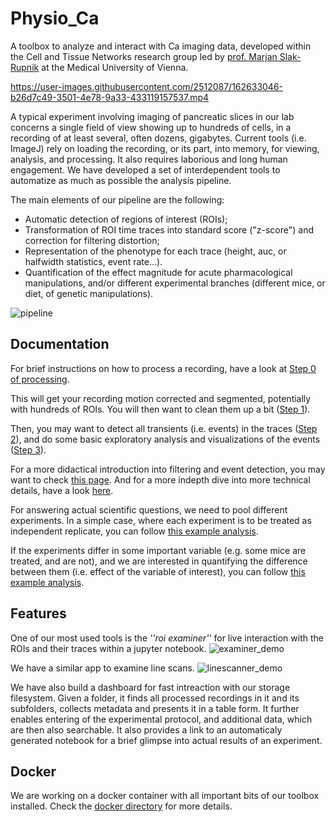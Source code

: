 # Physio_Ca


A toolbox to analyze and interact with Ca imaging data, developed within the Cell and Tissue Networks research group led by [prof. Marjan Slak-Rupnik](https://www.meduniwien.ac.at/web/index.php?id=688&res_id=37&name=Marjan_Slak%20Rupnik) at the Medical University of Vienna. 

https://user-images.githubusercontent.com/2512087/162633046-b26d7c49-3501-4e78-9a33-433119157537.mp4

A typical experiment involving imaging of pancreatic slices in our lab concerns a single field of view
showing up to hundreds of cells, in a recording of at least several, often dozens, gigabytes.
Current tools (i.e. ImageJ) rely on loading the recording, or its part, into memory, for viewing, analysis, and processing.
It also requires laborious and long human engagement.
We have developed a set of interdependent tools to automatize as much as possible the analysis pipeline. 

The main elements of our pipeline are the following:
 - Automatic detection of regions of interest (ROIs);
 - Transformation of ROI time traces into standard score ("z-score") and correction for filtering distortion;
 - Representation of the phenotype for each trace (height, auc, or halfwidth statistics, event rate...).
 - Quantification of the effect magnitude for acute pharmacological manipulations, and/or different experimental branches (different mice, or diet, of genetic manipulations).

![pipeline](https://user-images.githubusercontent.com/2512087/162617713-efd571a5-784e-4b2c-99ee-663f25457527.png)

## Documentation

For brief instructions on how to process a recording, have a look at [Step 0 of processing](notebooks/Tutorials/Processing_Tutorial.html). 

This will get your recording motion corrected and segmented, potentially with hundreds of ROIs. You will then want to clean them up a bit ([Step 1](notebooks/Tutorials/Step1_roi_massages.html)). 

Then, you may want to detect all transients (i.e. events) in the traces ([Step 2](notebooks/Tutorials/Step2_rois2events.html)), and do some basic exploratory analysis and visualizations of the events ([Step 3](notebooks/Tutorials/Step3_event_visualization_and_analysis.html)).

For a more didactical introduction into filtering and event detection, you may want to check [this page](docs/events.html).
And for a more indepth dive into more technical details, have a look [here](docs/matmet.pdf).

For answering actual scientific questions, we need to pool different experiments. In a simple case, where each experiment is to be treated as independent replicate, you can follow [this example analysis](notebooks/Tutorials/Step4_experiment_pooling.html).

If the experiments differ in some important variable (e.g. some mice are treated, and are not), and we are interested in quantifying the difference between them (i.e. effect of the variable of interest), you can follow [this example analysis](notebooks/Tutorials/Step4_pooling_multi_legs_and_voi.html).

## Features

One of our most used tools is the _''roi examiner''_ for live interaction with the ROIs and their traces within a jupyter notebook.
![examiner_demo](https://user-images.githubusercontent.com/2512087/162623035-c054b171-c222-47b0-905e-6f91fcb0caab.gif)

We have a similar app to examine line scans.
![linescanner_demo](https://user-images.githubusercontent.com/2512087/162633612-ad71e643-14bb-4e62-b0f0-21188ec4c10c.gif)


We have also build a dashboard for fast intreaction with our storage filesystem. Given a folder, it finds all processed recordings in it and its subfolders, collects metadata and presents it in a table form. It further enables entering of the experimental protocol, and additional data, which are then also searchable. It also provides a link to an automaticaly generated notebook for a brief glimpse into actual results of an experiment.





## Docker
We are working on a docker container with all important bits of our toolbox installed. Check the [docker directory](docker/) for more details.
